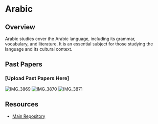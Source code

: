 # Arabic

## Overview

Arabic studies cover the Arabic language, including its grammar, vocabulary, and literature. It is an essential subject for those studying the language and its cultural context.

## Past Papers

### [Upload Past Papers Here]
![IMG_3869](https://github.com/user-attachments/assets/fd83c91b-542b-45eb-95f0-a7ec3a52d296)
![IMG_3870](https://github.com/user-attachments/assets/a3598719-85ea-4c22-90a3-684a8f1693c3)
![IMG_3871](https://github.com/user-attachments/assets/70c726c8-45cf-45e1-89c2-cb15b460bdb7)



## Resources

- [Main Repository](https://github.com/waleedsid/COMSATS-University-Abbottabad-Past-Papers)
